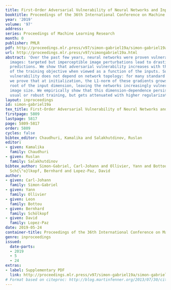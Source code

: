 ```yaml
---
title: First-Order Adversarial Vulnerability of Neural Networks and Input Dimension
booktitle: Proceedings of the 36th International Conference on Machine Learning
year: '2019'
volume: '97'
address: 
series: Proceedings of Machine Learning Research
month: 0
publisher: PMLR
pdf: http://proceedings.mlr.press/v97/simon-gabriel19a/simon-gabriel19a.pdf
url: http://proceedings.mlr.press/v97/simongabriel19a.html
abstract: 'Over the past few years, neural networks were proven vulnerable to adversarial
  images: targeted but imperceptible image perturbations lead to drastically different
  predictions. We show that adversarial vulnerability increases with the gradients
  of the training objective when viewed as a function of the inputs. Surprisingly,
  vulnerability does not depend on network topology: for many standard network architectures,
  we prove that at initialization, the L1-norm of these gradients grows as the square
  root of the input dimension, leaving the networks increasingly vulnerable with growing
  image size. We empirically show that this dimension-dependence persists after either
  usual or robust training, but gets attenuated with higher regularization.'
layout: inproceedings
id: simon-gabriel19a
tex_title: First-Order Adversarial Vulnerability of Neural Networks and Input Dimension
firstpage: 5809
lastpage: 5817
page: 5809-5817
order: 5809
cycles: false
bibtex_editor: Chaudhuri, Kamalika and Salakhutdinov, Ruslan
editor:
- given: Kamalika
  family: Chaudhuri
- given: Ruslan
  family: Salakhutdinov
bibtex_author: Simon-Gabriel, Carl-Johann and Ollivier, Yann and Bottou, Leon and
  Sch{\"o}lkopf, Bernhard and Lopez-Paz, David
author:
- given: Carl-Johann
  family: Simon-Gabriel
- given: Yann
  family: Ollivier
- given: Leon
  family: Bottou
- given: Bernhard
  family: Schölkopf
- given: David
  family: Lopez-Paz
date: 2019-05-24
container-title: Proceedings of the 36th International Conference on Machine Learning
genre: inproceedings
issued:
  date-parts:
  - 2019
  - 5
  - 24
extras:
- label: Supplementary PDF
  link: http://proceedings.mlr.press/v97/simon-gabriel19a/simon-gabriel19a-supp.pdf
# Format based on citeproc: http://blog.martinfenner.org/2013/07/30/citeproc-yaml-for-bibliographies/
---
```

